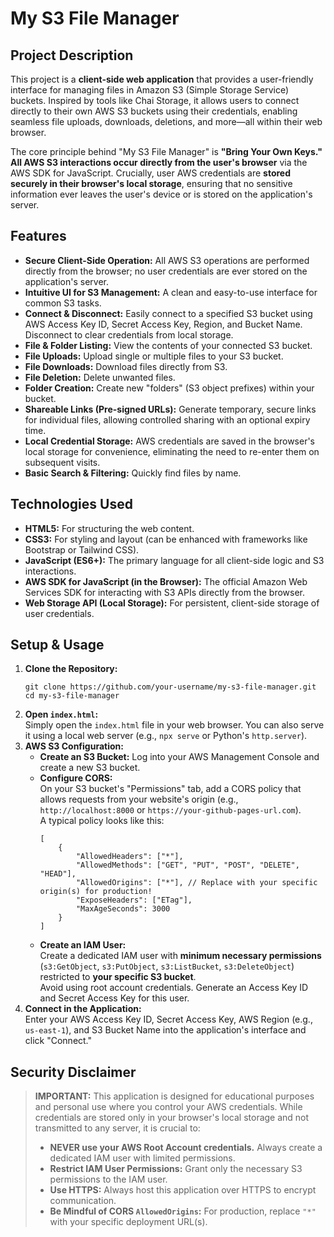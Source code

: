 # My S3 File Manager

## Project Description

This project is a **client-side web application** that provides a user-friendly interface for managing files in Amazon S3 (Simple Storage Service) buckets. Inspired by tools like Chai Storage, it allows users to connect directly to their own AWS S3 buckets using their credentials, enabling seamless file uploads, downloads, deletions, and more—all within their web browser.

The core principle behind "My S3 File Manager" is **"Bring Your Own Keys."**  
**All AWS S3 interactions occur directly from the user's browser** via the AWS SDK for JavaScript. Crucially, user AWS credentials are **stored securely in their browser's local storage**, ensuring that no sensitive information ever leaves the user's device or is stored on the application's server.

## Features

- **Secure Client-Side Operation:** All AWS S3 operations are performed directly from the browser; no user credentials are ever stored on the application's server.
- **Intuitive UI for S3 Management:** A clean and easy-to-use interface for common S3 tasks.
- **Connect & Disconnect:** Easily connect to a specified S3 bucket using AWS Access Key ID, Secret Access Key, Region, and Bucket Name. Disconnect to clear credentials from local storage.
- **File & Folder Listing:** View the contents of your connected S3 bucket.
- **File Uploads:** Upload single or multiple files to your S3 bucket.
- **File Downloads:** Download files directly from S3.
- **File Deletion:** Delete unwanted files.
- **Folder Creation:** Create new "folders" (S3 object prefixes) within your bucket.
- **Shareable Links (Pre-signed URLs):** Generate temporary, secure links for individual files, allowing controlled sharing with an optional expiry time.
- **Local Credential Storage:** AWS credentials are saved in the browser's local storage for convenience, eliminating the need to re-enter them on subsequent visits.
- **Basic Search & Filtering:** Quickly find files by name.

## Technologies Used

- **HTML5:** For structuring the web content.
- **CSS3:** For styling and layout (can be enhanced with frameworks like Bootstrap or Tailwind CSS).
- **JavaScript (ES6+):** The primary language for all client-side logic and S3 interactions.
- **AWS SDK for JavaScript (in the Browser):** The official Amazon Web Services SDK for interacting with S3 APIs directly from the browser.
- **Web Storage API (Local Storage):** For persistent, client-side storage of user credentials.

## Setup & Usage

1. **Clone the Repository:**
    ```
    git clone https://github.com/your-username/my-s3-file-manager.git
    cd my-s3-file-manager
    ```
2. **Open `index.html`:**  
   Simply open the `index.html` file in your web browser. You can also serve it using a local web server (e.g., `npx serve` or Python's `http.server`).
3. **AWS S3 Configuration:**
    - **Create an S3 Bucket:** Log into your AWS Management Console and create a new S3 bucket.
    - **Configure CORS:**  
      On your S3 bucket's "Permissions" tab, add a CORS policy that allows requests from your website's origin (e.g., `http://localhost:8000` or `https://your-github-pages-url.com`).  
      A typical policy looks like this:
        ```
        [
            {
                "AllowedHeaders": ["*"],
                "AllowedMethods": ["GET", "PUT", "POST", "DELETE", "HEAD"],
                "AllowedOrigins": ["*"], // Replace with your specific origin(s) for production!
                "ExposeHeaders": ["ETag"],
                "MaxAgeSeconds": 3000
            }
        ]
        ```
    - **Create an IAM User:**  
      Create a dedicated IAM user with **minimum necessary permissions** (`s3:GetObject`, `s3:PutObject`, `s3:ListBucket`, `s3:DeleteObject`) restricted to **your specific S3 bucket**.  
      Avoid using root account credentials. Generate an Access Key ID and Secret Access Key for this user.
4. **Connect in the Application:**  
   Enter your AWS Access Key ID, Secret Access Key, AWS Region (e.g., `us-east-1`), and S3 Bucket Name into the application's interface and click "Connect."

## Security Disclaimer

> **IMPORTANT:** This application is designed for educational purposes and personal use where you control your AWS credentials. While credentials are stored only in your browser's local storage and not transmitted to any server, it is crucial to:
>
> - **NEVER use your AWS Root Account credentials.** Always create a dedicated IAM user with limited permissions.
> - **Restrict IAM User Permissions:** Grant only the necessary S3 permissions to the IAM user.
> - **Use HTTPS:** Always host this application over HTTPS to encrypt communication.
> - **Be Mindful of CORS `AllowedOrigins`:** For production, replace `"*"` with your specific deployment URL(s).


